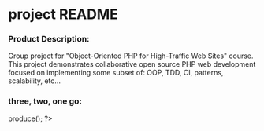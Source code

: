project README
==========

### Product Description:

Group project for "Object-Oriented PHP for High-Traffic Web Sites" course.
This project demonstrates collaborative open source PHP web development focused on implementing some subset of: OOP, TDD, CI, patterns, scalability, etc...


### three, two, one go:

<?php
require_once('main.php');

  // get ready
  $p = new Producer();

  // go
  $p->produce();
?>
